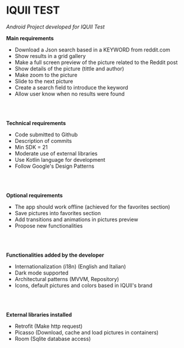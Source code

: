 # IQUII TEST
*Android Project developed for IQUII Test*

**Main requirements**
- Download a Json search based in a KEYWORD from reddit.com
- Show results in a grid gallery
- Make a full screen preview of the picture related to the Reddit post
- Show details of the picture (tittle and author)
- Make zoom to the picture
- Slide to the next picture
- Create a search field to introduce the keyword
- Allow user know when no results were found
</br>
</br>

**Technical requirements**
- Code submitted to Github
- Description of commits
- Min SDK = 21
- Moderate use of external libraries
- Use Kotlin language for development
- Follow Google's Design Patterns
</br>
</br>

**Optional requirements**
- The app should work offline (achieved for the favorites section)
- Save pictures into favorites section
- Add transitions and animations in pictures preview
- Propose new functionalities
</br>
</br>

**Functionalities added by the developer**
- Internationalization (i18n) (English and Italian)
- Dark mode supported
- Architectural patterns (MVVM, Repository)
- Icons, default pictures and colors based in IQUII's brand
</br>
</br>

**External libraries installed**
- Retrofit (Make http request)
- Picasso (Download, cache and load pictures in containers)
- Room (Sqlite database access)
</br>
</br>

